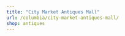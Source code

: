 ```yaml
---
title: "City Market Antiques Mall"
url: /columbia/city-market-antiques-mall/
shop: antiques
---
```


